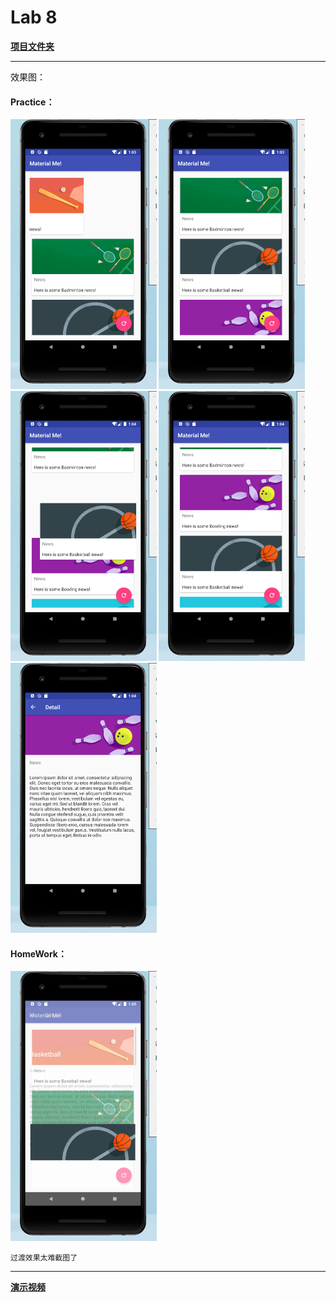 # Lab 8

[**项目文件夹**](MaterialMe-Starter)

-----

效果图：

#### Practice：

<img src="img/image-20210507210351958.png" alt="image-20210507210351958" style="zoom:50%;" />

<img src="img/image-20210507210402371.png" alt="image-20210507210402371" style="zoom:50%;" />

<img src="img/image-20210507210423897.png" alt="image-20210507210423897" style="zoom:50%;" />

<img src="img/image-20210507210434118.png" alt="image-20210507210434118" style="zoom:50%;" />

<img src="img/image-20210507210447731.png" alt="image-20210507210447731" style="zoom:50%;" />

#### HomeWork：

<img src="img/image-20210507210553598.png" alt="image-20210507210553598" style="zoom:50%;" />

``过渡效果太难截图了``

-----

[**演示视频**](演示视频.mp4)

